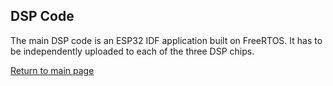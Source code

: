 ## DSP Code

The main DSP code is an ESP32 IDF application built on FreeRTOS. It has to be independently uploaded to each of the three DSP chips.

[Return to main page](/)
